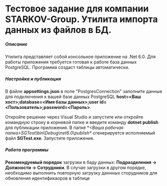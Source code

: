 # Тестовое задание для компании STARKOV-Group. Утилита импорта данных из файлов в БД.

##### Описание
Утилита представляет собой консольное приложение на .Net 6.0.
Для работы приложения требуется готовая к работе база данных PostgreSQL. Программа создаст таблицы автоматически.

##### Настройка и публикация
В файле **appsettings.json** в поле "PostgresConnection" заполните данные для подключения к вашей базе данных PostgreSQL **host=<Ваш хост>;database=<Имя базы данных>;user id=<Пользователь>;password=<Пароль>**. 

Откройте решение через Visual Studio и запустите или откройте командную строку в корневой папке и введите команду **dotnet publish** для публикации приложения. В папке **<Ваша рабочая папка>SGTest\bin\Debug\net6.0\publish\** сгенерируется исполняемый файл **SGTest.exe**. Запустите приложение.

##### Работа программы 
**Рекомендуемый порядок** загрузки в баду данных: **Подразделения -> Должности -> Сотрудники**.
В случае загрузки в другом порядке, необходимо выполнить повторную загрузку даннных сторудников для обновления идентификаоров в таблице
